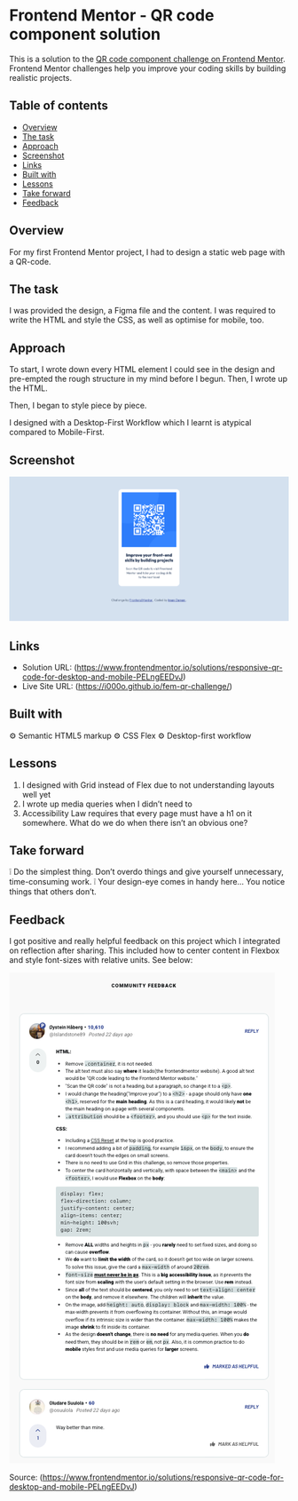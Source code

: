 # Frontend Mentor - QR code component solution

This is a solution to the [QR code component challenge on Frontend Mentor](https://www.frontendmentor.io/challenges/qr-code-component-iux_sIO_H). Frontend Mentor challenges help you improve your coding skills by building realistic projects.

## Table of contents

- [Overview](#overview)
- [The task](#the-task)
- [Approach](#approach)
- [Screenshot](#screenshot)
- [Links](#links)
- [Built with](#built-with)
- [Lessons](#lessons)
- [Take forward](#take-forward)
- [Feedback](#feedback)

## Overview

For my first Frontend Mentor project, I had to design a static web page with a QR-code.

## The task

I was provided the design, a Figma file and the content. I was required to write the HTML and style the CSS, as well as optimise for mobile, too.

## Approach

To start, I wrote down every HTML element I could see in the design and pre-empted the rough structure in my mind before I begun. Then, I wrote up the HTML.

Then, I began to style piece by piece.

I designed with a Desktop-First Workflow which I learnt is atypical compared to Mobile-First.

## Screenshot

![](./FireShot%20Capture%20003%20-%20Frontend%20Mentor%20-%20QR%20code%20component%20-%20i000o.github.io.png)

## Links

- Solution URL: (https://www.frontendmentor.io/solutions/responsive-qr-code-for-desktop-and-mobile-PELngEEDvJ)
- Live Site URL: (https://i000o.github.io/fem-qr-challenge/)

## Built with

:gear: Semantic HTML5 markup
:gear: CSS Flex
:gear: Desktop-first workflow

## Lessons

1. I designed with Grid instead of Flex due to not understanding layouts well yet
2. I wrote up media queries when I didn’t need to
3. Accessibility Law requires that every page must have a h1 on it somewhere. What do we do when there isn’t an obvious one?

## Take forward

:grey_exclamation: Do the simplest thing. Don’t overdo things and give yourself unnecessary, time-consuming work.
:grey_exclamation: Your design-eye comes in handy here… You notice things that others don’t.

## Feedback

I got positive and really helpful feedback on this project which I integrated on reflection after sharing. This included how to center content in Flexbox and style font-sizes with relative units. See below:

![](./QR-feedback.png)

Source: (https://www.frontendmentor.io/solutions/responsive-qr-code-for-desktop-and-mobile-PELngEEDvJ)
